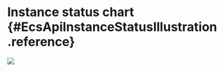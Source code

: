 # Instance status chart {#EcsApiInstanceStatusIllustration .reference}

![](http://static-aliyun-doc.oss-cn-hangzhou.aliyuncs.com/assets/img/10042/4029_en-US.png)

